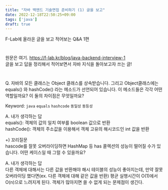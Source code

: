 ```yaml
---
title: "자바 백엔드 기술면접 준비하기 (1) 글을 보고"
date: 2022-12-18T22:50:25+09:00
tags: ['java']
draft: true
---
```


F-Lab에 올라온 글을 보고 적어보는 Q&A 1편
<!--more-->

#
원문은 여기. https://f-lab.kr/blog/java-backend-interview-1  
글을 보고 답을 정리해서 적어보면서 자바 지식을 돌아보고자 쓰는 글!

#
Q. 자바의 모든 클래스는 Object 클래스를 상속받습니다. 
그리고 Object클래스에는 equals() 와 hashCode() 라는 메소드가 선언되어 있습니다. 
이 메소드들은 각각 어떤 역할일까요? 이 둘의 차이점은 무엇일까요?

Keyword: `java` `equals` `hashcode` `동일성` `동등성`

A. 내가 생각하는 답  
equals(): 객체의 값의 일치 여부를 boolean 값으로 반환   
hashCode(): 객체의 주소값을 이용해서 객체 고유의 해시코드인 int 값을 반환  

+) 꼬리질문  
hascode를 잘못 오버라이딩하면 HashMap 등 has 콜렉션의 성능이 떨어질 수가 있습니다. 어떤 케이스일 때 그럴 수 있을까요?

A. 내가 생각하는 답  
다른 객체에 대해서는 다른 값을 반환해야 해시 테이블의 성능이 좋아지는데, 만약 잘못 오버라이딩 했다면(ex. 다른 객체에 대해 같은 값을 반환) 
평균 실행시간이 O(1)에서 O(n)으로 느려지게 된다.
객체가 많아지면 쓸 수 없게 되는 문제점이 생긴다.

